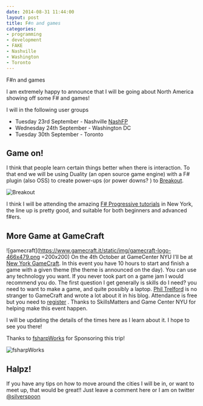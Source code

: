 ```yaml
---
date: 2014-08-31 11:44:00
layout: post
title: F#n and games
categories:
- programming 
- development
- FAKE
- Nashville
- Washington
- Toronto
---
```


F#n and games 


I am extremely happy to announce that I will be going about North America showing off some F# and games! 

I will  in the following user groups

* Tuesday 23rd September - Nashville  [NashFP](http://nashfp.org/)
* Wednesday 24th September - Washington DC 
* Tuesday 30th September - Toronto 


## Game on!

I think that people learn certain things better when there is interaction. To that end we will be using Duality (an open source game engine) with a F# plugin (also OSS) to create power-ups (or power downs? ) to [Breakout](http://en.wikipedia.org/wiki/Breakout_(video_game)). 

![Breakout](http://en.wikipedia.org/wiki/Breakout_(video_game)#mediaviewer/File:Breakout2600.png) 

I think I will be attending the amazing [F# Progressive tutorials](https://skillsmatter.com/conferences/1886-progressive-f-tutorials-nyc-2014) in New York, the line up is pretty good, and suitable for both beginners and advanced f#ers.

## More Game at GameCraft

![gamecraft](https://www.gamecraft.it/static/img/gamecraft-logo-466x479.png  =200x200)
On the 4th October at GameCenter NYU I'll be at [New York GameCraft](https://www.gamecraft.it/events/new-york-gamecraft-2014/). In this event you have 10 hours to start and finish a game with a given theme (the theme is announced on the day). You can use any technology you want. If you never took part on a game jam I would recommend you do. The first question I get generally is skills do I need? you need to want to make a game, and quite possibly a laptop. [Phil Trelford](http://trelford.com/blog/category/GameCraft.aspx) is no stranger to GameCraft and wrote a lot about it in his blog. Attendance is free but you need to [register]((https://www.gamecraft.it/events/new-york-gamecraft-2014/)) . Thanks to SkillsMatters and Game Center NYU for helping make this event happen.  


I will be updating the details of the times here as I learn about it. I hope to see you there! 

Thanks to [fsharpWorks](http://fsharpworks.com/) for Sponsoring this trip! 

![fsharpWorks](http://fsharpworks.com/images/fsharp_works_logo_100.png)

## Halpz!

If you have any tips on how to move around the cities I will be in, or want to meet up, that would be great!! Just leave a comment here or I am on twitter [@silverspoon](http://twitter.com/silverspoon)
